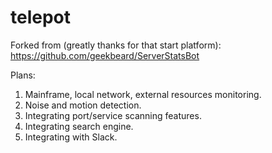 # telepot
Forked from (greatly thanks for that start platform):
https://github.com/geekbeard/ServerStatsBot

Plans:
1. Mainframe, local network, external resources monitoring.
2. Noise and motion detection.
3. Integrating port/service scanning features.
4. Integrating search engine.
5. Integrating with Slack.